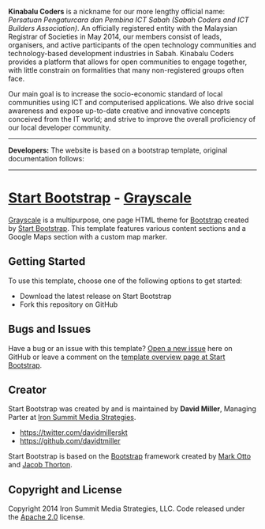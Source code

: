 **Kinabalu Coders** is a nickname for our more lengthy official name: *Persatuan Pengaturcara dan Pembina ICT Sabah (Sabah Coders and ICT Builders Association)*. An officially registered entity with the Malaysian Registrar of Societies in May 2014, our members consist of leads, organisers, and active participants of the open technology communities and technology-based development industries in Sabah. Kinabalu Coders provides a platform that allows for open communities to engage together, with little constrain on formalities that many non-registered groups often face.

Our main goal is to increase the socio-economic standard of local communities using ICT and computerised applications. We also drive social awareness and expose up-to-date creative and innovative concepts conceived from the IT world; and strive to improve the overall proficiency of our local developer community.

---

**Developers:** The website is based on a bootstrap template, original documentation follows:

---

# [Start Bootstrap](http://startbootstrap.com/) - [Grayscale](http://startbootstrap.com/template-overviews/grayscale/)

[Grayscale](http://startbootstrap.com/template-overviews/grayscale/) is a multipurpose, one page HTML theme for [Bootstrap](http://getbootstrap.com/) created by [Start Bootstrap](http://startbootstrap.com/). This template features various content sections and a Google Maps section with a custom map marker.

## Getting Started

To use this template, choose one of the following options to get started:
* Download the latest release on Start Bootstrap
* Fork this repository on GitHub

## Bugs and Issues

Have a bug or an issue with this template? [Open a new issue](https://github.com/IronSummitMedia/startbootstrap-grayscale/issues) here on GitHub or leave a comment on the [template overview page at Start Bootstrap](http://startbootstrap.com/template-overviews/grayscale/).

## Creator

Start Bootstrap was created by and is maintained by **David Miller**, Managing Parter at [Iron Summit Media Strategies](http://www.ironsummitmedia.com/).

* https://twitter.com/davidmillerskt
* https://github.com/davidtmiller

Start Bootstrap is based on the [Bootstrap](http://getbootstrap.com/) framework created by [Mark Otto](https://twitter.com/mdo) and [Jacob Thorton](https://twitter.com/fat).

## Copyright and License

Copyright 2014 Iron Summit Media Strategies, LLC. Code released under the [Apache 2.0](https://github.com/IronSummitMedia/startbootstrap-grayscale/blob/gh-pages/LICENSE) license.
